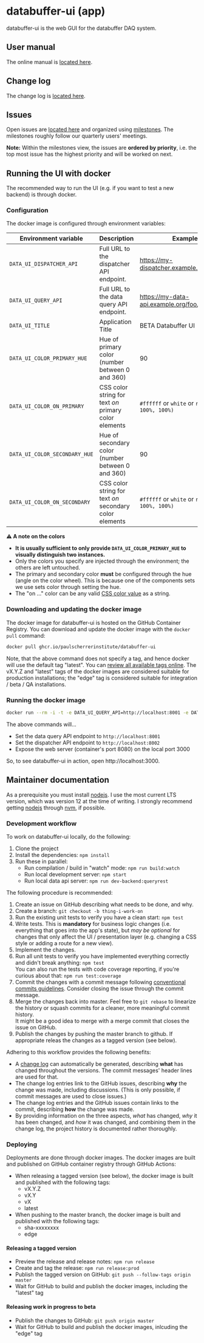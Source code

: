# databuffer-ui (app)

databuffer-ui is the web GUI for the databuffer DAQ system.

## User manual

The online manual is [located here](./docs/index.md).

## Change log

The change log is [located here](./CHANGELOG.md).

## Issues

Open issues are [located here](https://github.com/paulscherrerinstitute/databuffer-ui/issues) and organized using [milestones](https://github.com/paulscherrerinstitute/databuffer-ui/milestones). The milestones roughly follow our quarterly users' meetings.

**Note:** Within the milestones view, the issues are **ordered by priority**, i.e. the top most issue has the highest priority and will be worked on next.

## Running the UI with docker

The recommended way to run the UI (e.g. if you want to test a new backend) is through docker.

### Configuration

The docker image is configured through environment variables:

| Environment variable          | Description                                             | Example                                         |
| ----------------------------- | ------------------------------------------------------- | ----------------------------------------------- |
| `DATA_UI_DISPATCHER_API`      | Full URL to the dispatcher API endpoint.                | https://my-dispatcher.example.org/foo/bar       |
| `DATA_UI_QUERY_API`           | Full URL to the data query API endpoint.                | https://my-data-api.example.org/foo/bar         |
| `DATA_UI_TITLE`               | Application Title                                       | BETA Databuffer UI                              |
| `DATA_UI_COLOR_PRIMARY_HUE`   | Hue of primary color (number between 0 and 360)         | 90                                              |
| `DATA_UI_COLOR_ON_PRIMARY`    | CSS color string for text _on_ primary color elements   | `#ffffff` or `white` or `rgb(100%, 100%, 100%)` |
| `DATA_UI_COLOR_SECONDARY_HUE` | Hue of secondary color (number between 0 and 360)       | 90                                              |
| `DATA_UI_COLOR_ON_SECONDARY`  | CSS color string for text _on_ secondary color elements | `#ffffff` or `white` or `rgb(100%, 100%, 100%)` |

**⚠️ A note on the colors**

- **It is usually sufficient to only provide `DATA_UI_COLOR_PRIMARY_HUE` to visually distinguish two instances.**
- Only the colors you specify are injected through the environment; the others are left untouched.
- The primary and secondary color **must** be configured through the hue (angle on the color wheel). This is because one of the components sets we use sets color through setting the hue.
- The "on ..." color can be any valid [CSS color value](https://developer.mozilla.org/en-US/docs/Web/CSS/color_value) as a string.

### Downloading and updating the docker image

The docker image for databuffer-ui is hosted on the GitHub Container Registry. You can download and update the docker image with the `docker pull` command:

```sh
docker pull ghcr.io/paulscherrerinstitute/databuffer-ui
```

Note, that the above command does not specify a tag, and hence docker will use the default tag "latest". You can [review all available tags online](https://github.com/orgs/paulscherrerinstitute/packages/container/package/databuffer-ui). The vX.Y.Z and "latest" tags of the docker images are considered suitable for production installations; the "edge" tag is considered suitable for integration / beta / QA installations.

### Running the docker image

```sh
docker run --rm -i -t -e DATA_UI_QUERY_API=http://localhost:8001 -e DATA_UI_DISPATCHER_API=http://localhost:8002 -p 3000:8080 ghcr.io/paulscherrerinstitute/databuffer-ui
```

The above commands will...

- Set the data query API endpoint to `http://localhost:8001`
- Set the dispatcher API endpoint to `http://localhost:8002`
- Expose the web server (container's port 8080) on the local port 3000

So, to see databuffer-ui in action, open http://localhost:3000.

## Maintainer documentation

As a prerequisite you must install [nodejs]. I use the most current LTS version, which was version 12 at the time of writing. I strongly recommend getting [nodejs] through [nvm], if possible.

### Development workflow

To work on databuffer-ui locally, do the following:

1.  Clone the project
2.  Install the dependencies: `npm install`
3.  Run these in parallel:
    - Run compilation / build in "watch" mode: `npm run build:watch`
    - Run local development server: `npm start`
    - Run local data api server: `npm run dev-backend:queryrest`

The following procedure is recommended:

1.  Create an issue on GitHub describing what needs to be done, and why.
2.  Create a branch: `git checkout -b thing-i-work-on`
3.  Run the existing unit tests to verify you have a clean start: `npm test`
4.  Write tests. This is **mandatory** for business logic changes (i.e. everything that goes into the app's state), but _may be optional_ for changes that only affect the UI / presentation layer (e.g. changing a CSS style or adding a route for a new view).
5.  Implement the changes.
6.  Run all unit tests to verify you have implemented everything correctly and didn't break anything: `npm test`<br>
    You can also run the tests with code coverage reporting, if you're curious about that: `npm run test:coverage`
7.  Commit the changes with a commit message following [conventional commits guidelines](https://www.conventionalcommits.org/en/v1.0.0/). Consider closing the issue through the commit message.
8.  Merge the changes back into master. Feel free to `git rebase` to linearize the history or squash commits for a cleaner, more meaningful commit history.<br>
    It might be a good idea to merge with a merge commit that closes the issue on GitHub.
9.  Publish the changes by pushing the master branch to github. If appropriate releas the changes as a tagged version (see below).

Adhering to this workflow provides the following benefits:

- A [change log](./CHANGELOG.md) can automatically be generated, describing **what** has changed throughout the versions. The commit messages' header lines are used for that.
- The change log entries link to the GitHub issues, describing **why** the change was made, including discussions. (This is only possible, if commit messages are used to close issues.)
- The change log entries and the GitHub issues contain links to the commit, describing **how** the change was made.
- By providing information on the three aspects, _what_ has changed, _why_ it has been changed, and _how_ it was changed, and combining them in the change log, the project history is documented rather thoroughly.

### Deploying

Deployments are done through docker images. The docker images are built and published on GitHub container registry through GitHub Actions:

- When releasing a tagged version (see below), the docker image is built and published with the following tags:
  - vX.Y.Z
  - vX.Y
  - vX
  - latest
- When pushing to the master branch, the docker image is built and published with the following tags:
  - sha-xxxxxxxx
  - edge

#### Releasing a tagged version

- Preview the release and release notes: `npm run release`
- Create and tag the release: `npm run release:prod`
- Publish the tagged version on GitHub: `git push --follow-tags origin master`
- Wait for GitHub to build and publish the docker images, including the "latest" tag

#### Releasing work in progress to beta

- Publish the changes to GitHub: `git push origin master`
- Wait for GitHub to build and publish the docker images, inlcuding the "edge" tag

[nodejs]: https://nodejs.org/en/
[nvm]: https://github.com/nvm-sh/nvm
